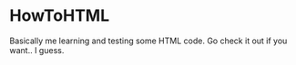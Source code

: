 # HowToHTML
Basically me learning and testing some HTML code. Go check it out if you want.. I guess.
